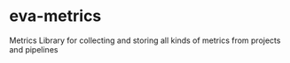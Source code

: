 # eva-metrics
Metrics Library for collecting and storing all kinds of metrics from projects and pipelines

